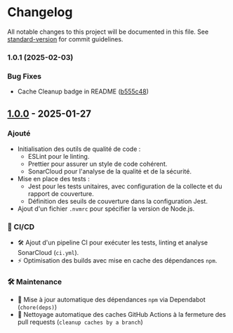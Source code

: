 # Changelog

All notable changes to this project will be documented in this file. See [standard-version](https://github.com/conventional-changelog/standard-version) for commit guidelines.

### 1.0.1 (2025-02-03)


### Bug Fixes

* Cache Cleanup badge in README ([b555c48](https://github.com/bdelion/weather-harvest/commit/b555c4812005a5620fdf87c7a0f5067bfc64620d))

## [1.0.0] - 2025-01-27

### Ajouté

- Initialisation des outils de qualité de code :
  - ESLint pour le linting.
  - Prettier pour assurer un style de code cohérent.
  - SonarCloud pour l'analyse de la qualité et de la sécurité.
- Mise en place des tests :
  - Jest pour les tests unitaires, avec configuration de la collecte et du rapport de couverture.
  - Définition des seuils de couverture dans la configuration Jest.
- Ajout d'un fichier `.nvmrc` pour spécifier la version de Node.js.

### 🚀 CI/CD

- 🛠 Ajout d'un pipeline CI pour exécuter les tests, linting et analyse SonarCloud (`ci.yml`).
- ⚡ Optimisation des builds avec mise en cache des dépendances `npm`.

### 🛠 Maintenance

- 🔄 Mise à jour automatique des dépendances `npm` via Dependabot (`chore(deps)`)
- 🔄 Nettoyage automatique des caches GitHub Actions à la fermeture des pull requests (`cleanup caches by a branch`)

<!-- liens -->

[Keep a Changelog]: https://keepachangelog.com/fr/1.0.0/ 'CHANGELOG Template et bonnes pratiques'
[Semantic Versioning]: https://semver.org/lang/fr/ 'Bonnes pratique de la Gestion de Version'
[Unreleased]: https://github.com/bdelion/weather-harvest/compare/1.0.0...develop 'Comparaison de la dernière version avec la future'
[1.0.0]: https://github.com/bdelion/weather-harvest/releases/tag/1.0.0

